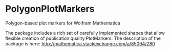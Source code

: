 # PolygonPlotMarkers
Polygon-based plot markers for Wolfram Mathematica

The package includes a rich set of carefully implemented shapes that allow flexible creation of publication quality PlotMarkers.
The description of the package is here: http://mathematica.stackexchange.com/a/85094/280
